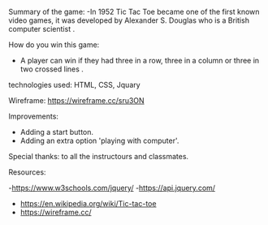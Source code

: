 

Summary of the game:
-In 1952 Tic Tac Toe became one of the first known video games, it was developed by Alexander S. Douglas who is a British computer scientist .

How do you win this game:
- A player can win if they had three in a row, three in a column or three in two crossed lines .


technologies used:
HTML, CSS, Jquary

Wireframe:
https://wireframe.cc/sru3ON


Improvements: 
- Adding a start button.
- Adding an extra option 'playing with computer'.

Special thanks:
to all the instructours and classmates.


Resources:

-https://www.w3schools.com/jquery/
-https://api.jquery.com/
- https://en.wikipedia.org/wiki/Tic-tac-toe
- https://wireframe.cc/
